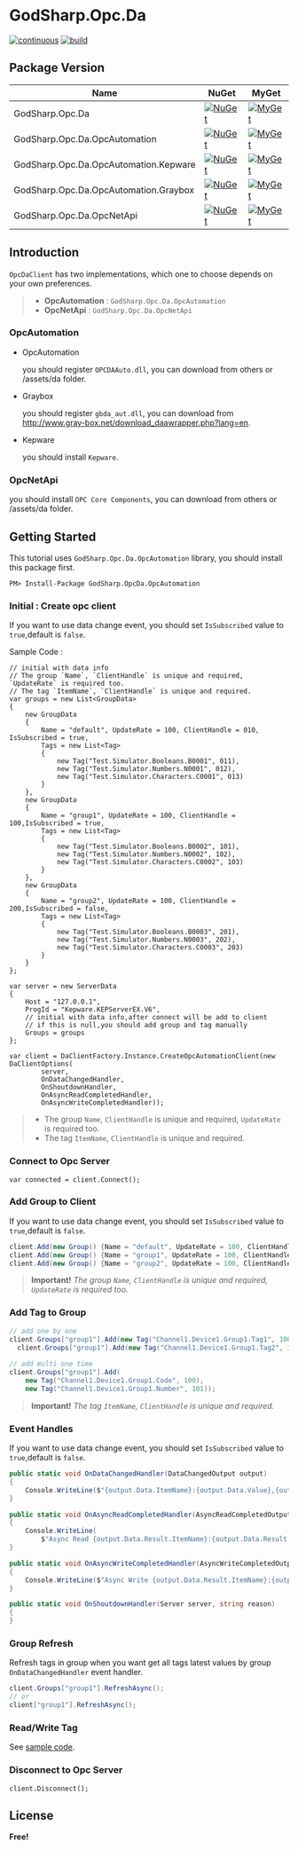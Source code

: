 # GodSharp.Opc.Da

[![continuous](https://github.com/godsharp/opcda/actions/workflows/continuous.yml/badge.svg?branch=main)](https://github.com/godsharp/opcda/actions/workflows/continuous.yml)
[![build](https://github.com/godsharp/opcda/actions/workflows/continuous.build.yml/badge.svg)](https://github.com/godsharp/opcda/actions/workflows/continuous.build.yml)

## Package Version

|Name|NuGet|MyGet|
|---|---|---|
| GodSharp.Opc.Da | [![NuGet](https://img.shields.io/nuget/v/GodSharp.Opc.Da?style=flat-square)](https://www.nuget.org/packages/GodSharp.Opc.Da) | [![MyGet](https://img.shields.io/myget/godsharp/v/GodSharp.Opc.Da?style=flat-square&label=myget)](https://www.myget.org/feed/godsharp/package/nuget/GodSharp.Opc.Da) |
| GodSharp.Opc.Da.OpcAutomation | [![NuGet](https://img.shields.io/nuget/v/GodSharp.Opc.Da.OpcAutomation?style=flat-square)](https://www.nuget.org/packages/GodSharp.Opc.Da.OpcAutomation) | [![MyGet](https://img.shields.io/myget/godsharp/v/GodSharp.Opc.Da.OpcAutomation?style=flat-square&label=myget)](https://www.myget.org/feed/godsharp/package/nuget/GodSharp.Opc.Da.OpcAutomation) |
| GodSharp.Opc.Da.OpcAutomation.Kepware | [![NuGet](https://img.shields.io/nuget/v/GodSharp.Opc.Da.OpcAutomation.Kepware?style=flat-square)](https://www.nuget.org/packages/GodSharp.Opc.Da.OpcAutomation.Kepware) | [![MyGet](https://img.shields.io/myget/godsharp/v/GodSharp.Opc.Da.OpcAutomation.Kepware?style=flat-square&label=myget)](https://www.myget.org/feed/godsharp/package/nuget/GodSharp.Opc.Da.OpcAutomation.Kepware) |
| GodSharp.Opc.Da.OpcAutomation.Graybox | [![NuGet](https://img.shields.io/nuget/v/GodSharp.Opc.Da.OpcAutomation.Graybox?style=flat-square)](https://www.nuget.org/packages/GodSharp.Opc.Da.OpcAutomation.Graybox) | [![MyGet](https://img.shields.io/myget/godsharp/v/GodSharp.Opc.Da.OpcAutomation.Graybox?style=flat-square&label=myget)](https://www.myget.org/feed/godsharp/package/nuget/GodSharp.Opc.Da.OpcAutomation.Graybox) |
| GodSharp.Opc.Da.OpcNetApi | [![NuGet](https://img.shields.io/nuget/v/GodSharp.Opc.Da.OpcNetApi?style=flat-square)](https://www.nuget.org/packages/GodSharp.Opc.Da.OpcNetApi) | [![MyGet](https://img.shields.io/myget/godsharp/v/GodSharp.Opc.Da.OpcNetApi?style=flat-square&label=myget)](https://www.myget.org/feed/godsharp/package/nuget/GodSharp.Opc.Da.OpcNetApi) |

## Introduction

  `OpcDaClient` has two implementations, which one to choose depends on your own preferences.

  >- **OpcAutomation** : `GodSharp.Opc.Da.OpcAutomation`
  >- **OpcNetApi** : `GodSharp.Opc.Da.OpcNetApi`
  
### OpcAutomation

- OpcAutomation

  you should register `OPCDAAuto.dll`, you can download from others or /assets/da folder.

- Graybox

  you should register `gbda_aut.dll`, you can download from http://www.gray-box.net/download_daawrapper.php?lang=en.

- Kepware

  you should install `Kepware`.

### OpcNetApi

  you should install `OPC Core Components`, you can download from others or /assets/da folder.

## Getting Started

  This tutorial uses `GodSharp.Opc.Da.OpcAutomation` library, you should install this package first.

  ```
  PM> Install-Package GodSharp.OpcDa.OpcAutomation
  ```

### Initial : Create opc client
  If you want to use data change event, you should set `IsSubscribed` value to `true`,default is `false`.

  Sample Code :
  ```
  // initial with data info
  // The group `Name`, `ClientHandle` is unique and required, `UpdateRate` is required too.
  // The tag `ItemName`, `ClientHandle` is unique and required.
  var groups = new List<GroupData>
  {
      new GroupData
      {
          Name = "default", UpdateRate = 100, ClientHandle = 010, IsSubscribed = true,
          Tags = new List<Tag>
          {
              new Tag("Test.Simulator.Booleans.B0001", 011),
              new Tag("Test.Simulator.Numbers.N0001", 012),
              new Tag("Test.Simulator.Characters.C0001", 013)
          }
      },
      new GroupData
      {
          Name = "group1", UpdateRate = 100, ClientHandle = 100,IsSubscribed = true,
          Tags = new List<Tag>
          {
              new Tag("Test.Simulator.Booleans.B0002", 101),
              new Tag("Test.Simulator.Numbers.N0002", 102),
              new Tag("Test.Simulator.Characters.C0002", 103)
          }
      },
      new GroupData
      {
          Name = "group2", UpdateRate = 100, ClientHandle = 200,IsSubscribed = false,
          Tags = new List<Tag>
          {
              new Tag("Test.Simulator.Booleans.B0003", 201),
              new Tag("Test.Simulator.Numbers.N0003", 202),
              new Tag("Test.Simulator.Characters.C0003", 203)
          }
      }
  };

  var server = new ServerData
  {
      Host = "127.0.0.1",
      ProgId = "Kepware.KEPServerEX.V6",
      // initial with data info,after connect will be add to client
      // if this is null,you should add group and tag manually
      Groups = groups
  };
  
  var client = DaClientFactory.Instance.CreateOpcAutomationClient(new DaClientOptions(
          server, 
          OnDataChangedHandler, 
          OnShoutdownHandler,
          OnAsyncReadCompletedHandler, 
          OnAsyncWriteCompletedHandler));
  ```

  >- The group `Name`, `ClientHandle` is unique and required, `UpdateRate` is required too.
  >- The tag `ItemName`, `ClientHandle` is unique and required.

### Connect to Opc Server

  ```
  var connected = client.Connect();
  ```

### Add Group to Client

  If you want to use data change event, you should set `IsSubscribed` value to `true`,default is `false`.

  ```c#
  client.Add(new Group() {Name = "default", UpdateRate = 100, ClientHandle = 010});
  client.Add(new Group() {Name = "group1", UpdateRate = 100, ClientHandle = 100,IsSubscribed = true});
  client.Add(new Group() {Name = "group2", UpdateRate = 100, ClientHandle = 200,IsSubscribed = false});
  ```

  > **Important!** 
  > *The group `Name`, `ClientHandle` is unique and required, `UpdateRate` is required too.*

### Add Tag to Group

  ```c#
  // add one by one
  client.Groups["group1"].Add(new Tag("Channel1.Device1.Group1.Tag1", 100));
    client.Groups["group1"].Add(new Tag("Channel1.Device1.Group1.Tag2", 101));
    
  // add multi one time
  client.Groups["group1"].Add(
      new Tag("Channel1.Device1.Group1.Code", 100),
      new Tag("Channel1.Device1.Group1.Number", 101));
  ```

  > **Important!**
  > *The tag `ItemName`, `ClientHandle` is unique and required.*

### Event Handles

  If you want to use data change event, you should set `IsSubscribed` value to `true`,default is `false`.

  ```c#
  public static void OnDataChangedHandler(DataChangedOutput output)
  {
      Console.WriteLine($"{output.Data.ItemName}:{output.Data.Value},{output.Data.Quality} / {output.Data.Timestamp}");
  }
  
  public static void OnAsyncReadCompletedHandler(AsyncReadCompletedOutput output)
  {
      Console.WriteLine(
          $"Async Read {output.Data.Result.ItemName}:{output.Data.Result.Value},{output.Data.Result.Quality} / {output.Data.Result.Timestamp} / {output.Data.Code}");
  }
  
  public static void OnAsyncWriteCompletedHandler(AsyncWriteCompletedOutput output)
  {
      Console.WriteLine($"Async Write {output.Data.Result.ItemName}:{output.Data.Code}");
  }
  
  public static void OnShoutdownHandler(Server server, string reason)
  {
  }
  ```

### Group Refresh

Refresh tags in group when you want get all tags latest values by group `OnDataChangedHandler` event handler.

  ```C#
  client.Groups["group1"].RefreshAsync();
  // or
  client["group1"].RefreshAsync();
  ```

### Read/Write Tag

  See [sample code](./Program.cs).

### Disconnect to Opc Server

  ```
  client.Disconnect();
  ```

## License

  **Free!**